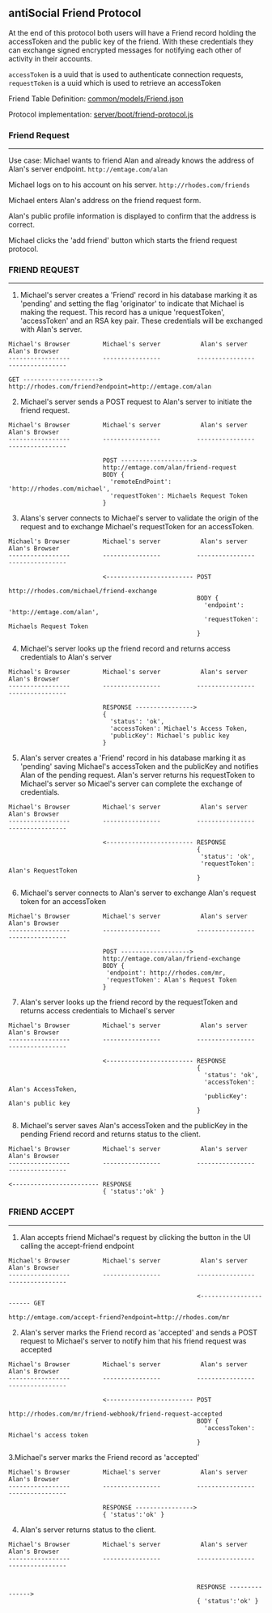 ## antiSocial Friend Protocol

At the end of this protocol both users will have a Friend record holding the accessToken and the public key of the friend. With these credentials they can exchange signed encrypted messages for notifying each other of activity in their accounts.

`accessToken` is a uuid that is used to authenticate connection requests, `requestToken` is a uuid which is used to retrieve an accessToken

Friend Table Definition:
[common/models/Friend.json](https://github.com/mediapolis/digitopia-social/blob/master/common/models/friend.json)

Protocol implementation:
[server/boot/friend-protocol.js](https://github.com/mediapolis/digitopia-social/blob/master/common/models/friend.json)


### Friend Request
---

Use case: Michael wants to friend Alan and already knows the address of Alan's server endpoint.
`http://emtage.com/alan`

Michael logs on to his account on his server.
`http://rhodes.com/friends`

Michael enters Alan's address on the friend request form.

Alan's public profile information is displayed to confirm that the address is correct.

Michael clicks the 'add friend' button which starts the friend request protocol.

### FRIEND REQUEST
---

1. Michael's server creates a 'Friend' record in his database marking it as 'pending' and setting the flag 'originator' to indicate that Michael is making the request. This record has a unique 'requestToken', 'accessToken' and an RSA key pair. These credentials will be exchanged with Alan's server.
```
Michael's Browser         Michael's server           Alan's server            Alan's Browser
-----------------         ----------------          ----------------         ----------------

GET --------------------->
http://rhodes.com/friend?endpoint=http://emtage.com/alan
```

2. Michael's server sends a POST request to Alan's server to initiate the friend request.
```
Michael's Browser         Michael's server           Alan's server            Alan's Browser
-----------------         ----------------          ----------------         ----------------

                          POST -------------------->
                          http://emtage.com/alan/friend-request
                          BODY {
                            'remoteEndPoint': 'http://rhodes.com/michael',
                            'requestToken': Michaels Request Token
                          }
```
3. Alans's server connects to Michael's server to validate the origin of the request and to exchange Michael's requestToken for an accessToken.
```
Michael's Browser         Michael's server           Alan's server            Alan's Browser
-----------------         ----------------          ----------------         ----------------

                          <------------------------ POST
                                                    http://rhodes.com/michael/friend-exchange
                                                    BODY {
                                                      'endpoint': 'http://emtage.com/alan',
                                                      'requestToken': Michaels Request Token
                                                    }
```
4. Michael's server looks up the friend record and returns access credentials to Alan's server
```
Michael's Browser         Michael's server           Alan's server            Alan's Browser
-----------------         ----------------          ----------------         ----------------

                          RESPONSE ---------------->
                          {
                            'status': 'ok',
                            'accessToken': Michael's Access Token,
                            'publicKey': Michael's public key
                          }
```
5. Alan's server creates a 'Friend' record in his database marking it as 'pending' saving Michael's accessToken and the publicKey and notifies Alan of the pending request. Alan's server returns his requestToken to Michael's server so Micael's server can complete the exchange of credentials.
```
Michael's Browser         Michael's server           Alan's server            Alan's Browser
-----------------         ----------------          ----------------         ----------------

                          <------------------------ RESPONSE
                                                    {
                                                     'status': 'ok',
                                                     'requestToken': Alan's RequestToken
                                                    }
```
6. Michael's server connects to Alan's server to exchange Alan's request token for an accessToken
```
Michael's Browser         Michael's server           Alan's server            Alan's Browser
-----------------         ----------------          ----------------         ----------------

                          POST ------------------->
                          http://emtage.com/alan/friend-exchange
                          BODY {
                           'endpoint': http://rhodes.com/mr,
                           'requestToken': Alan's Request Token
                          }
```
7. Alan's server looks up the friend record by the requestToken and returns access credentials to Michael's server
```
Michael's Browser         Michael's server           Alan's server            Alan's Browser
-----------------         ----------------          ----------------         ----------------

                          <------------------------ RESPONSE
                                                    {
                                                      'status': 'ok',
                                                      'accessToken': Alan's AccessToken,
                                                      'publicKey': Alan's public key
                                                    }
```

8. Michael's server saves Alan's accessToken and the publicKey in the pending Friend record and returns status to the client.
```
Michael's Browser         Michael's server           Alan's server            Alan's Browser
-----------------         ----------------          ----------------         ----------------

<------------------------ RESPONSE
                          { 'status':'ok' }
```

### FRIEND ACCEPT
---

1. Alan accepts friend Michael's request by clicking the button in the UI calling the accept-friend endpoint
```
Michael's Browser         Michael's server           Alan's server            Alan's Browser
-----------------         ----------------          ----------------         ----------------

                                                    <----------------------- GET
                                                                             http://emtage.com/accept-friend?endpoint=http://rhodes.com/mr
```

2. Alan's server marks the Friend record as 'accepted' and sends a POST request to Michael's server to notify him that his friend request was accepted
```
Michael's Browser         Michael's server           Alan's server            Alan's Browser
-----------------         ----------------          ----------------         ----------------

                          <------------------------ POST
                                                    http://rhodes.com/mr/friend-webhook/friend-request-accepted
                                                    BODY {
                                                      'accessToken': Michael's access token
                                                    }
```

3.Michael's server marks the Friend record as 'accepted'
```
Michael's Browser         Michael's server           Alan's server            Alan's Browser
-----------------         ----------------          ----------------         ----------------

                          RESPONSE ---------------->
                          { 'status':'ok' }
```

4. Alan's server returns status to the client.
```
Michael's Browser         Michael's server           Alan's server            Alan's Browser
-----------------         ----------------          ----------------         ----------------


                                                    RESPONSE --------------->
                                                    { 'status':'ok' }
```
